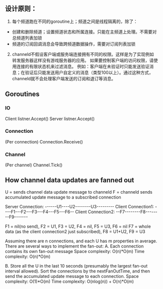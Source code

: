 
## 设计原则：
1. 每个频道跑在不同的goroutine上；频道之间是线程隔离的，除了：
- 创建和删除频道；设置频道状态和所属连接。只能在主频道上处理。不需要对总频道列表加锁
- 频道的订阅回调消息会导致跨频道数据操作，需要对订阅列表加锁
 
2. channeld不假设客户端或服务端连接拥有不同的权限。这样是为了实现例如转发服务器这样没有游戏服务器的应用。
如果要控制客户端的访问权限，请使用连接的有限状态机来过滤消息。
例如：客户端在未验证时只能发送验证消息；在验证后只能发送用户自定义的消息（类型100以上）。通过这种方式，channeld就不会处理客户端发送的订阅和退订等消息。



## Goroutines
### IO
Client listner.Accept()
Server listner.Accept()
### Connection
(Per connection) Connection.Receive()
### Channel
(Per channel) Channel.Tick()



## How channel data updates are fanned out
U = sends channel data update message to channeld
F = channeld sends accumulated update message to a subscribed connection

Server Connection:  ------U1----U2--------U3---------
Client Connection1: ----F1---F2---F3---F4---F5---F6--
Client Connection2:   --F7--------F8--------F9-------

F1 = nil(no send), F2 = U1, F3 = U2, F4 = nil, F5 = U3, F6 = nil
F7 = whole data (as the client connection2 just subscribed), F8 = U1+U2, F9 = U3

Assuming there are n connections, and each U has m properties in average. There are several ways to implement the fan-out:
A. Each connection contains its own fan-out message
Space complexity: O(n)*O(m)
Time complexity: O(n)*O(m)

B. Store all the U in the last 10 seconds (presumably the largest fan-out interval allowed). Sort the connections by the nextFanOutTime, and then send the accumulated update message to each connection.
Space complexity: O(1)*O(m)
Time complexity: O(nlog(n)) + O(n)*O(m)
